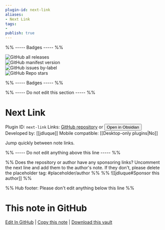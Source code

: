 ```yaml
---
plugin-id: next-link
aliases:
- Next Link
tags: 
- 
publish: true
---
```


%% ----- Badges ----- %%

![GitHub all releases](https://img.shields.io/github/downloads/jdluque/next-link/total?color=573E7A&logo=github&style=for-the-badge)   
![GitHub manifest version](https://img.shields.io/github/manifest-json/v/jdluque/next-link?color=573E7A&logo=github&style=for-the-badge)   
![GitHub issues by-label](https://img.shields.io/github/issues/jdluque/next-link/help%20wanted?color=573E7A&logo=github&style=for-the-badge)   
![GitHub Repo stars](https://img.shields.io/github/stars/jdluque/next-link?color=573E7A&logo=github&style=for-the-badge)

%% ----- Badges ----- %%

%% ----- Do not edit this section ----- %%

# Next Link

Plugin ID: `next-link`
Links: [GitHub repository](https://github.com/jdluque/next-link) or [<button id=HH>Open in Obsidian</button>](obsidian://show-plugin?id=next-link)
Developed by: [[jdluque]]
Mobile compatible: [[Desktop-only plugins|No]]

Jump quickly between note links.

%% ----- Do not edit anything above this line ----- %% 

%% Does the repository or author have any sponsoring links? Uncomment the next line and add them to the author's note. If they don't, please delete the placeholder tag: #placeholder/author %%
%% ![[jdluque#Sponsor this author]] %%

%% Hub footer: Please don't edit anything below this line %%

# This note in GitHub

<span class="git-footer">[Edit In GitHub](https://github.dev/obsidian-community/obsidian-hub/blob/main/02%20-%20Community%20Expansions/02.05%20All%20Community%20Expansions/Plugins/next-link.md "git-hub-edit-note") | [Copy this note](https://raw.githubusercontent.com/obsidian-community/obsidian-hub/main/02%20-%20Community%20Expansions/02.05%20All%20Community%20Expansions/Plugins/next-link.md "git-hub-copy-note") | [Download this vault](https://github.com/obsidian-community/obsidian-hub/archive/refs/heads/main.zip "git-hub-download-vault") </span>
